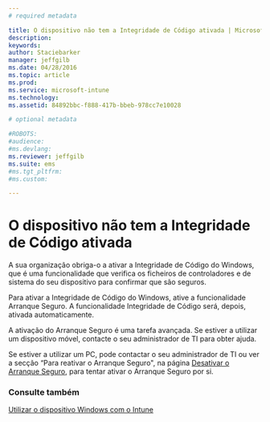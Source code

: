 ```yaml
---
# required metadata

title: O dispositivo não tem a Integridade de Código ativada | Microsoft Intune
description:
keywords:
author: Staciebarker
manager: jeffgilb
ms.date: 04/28/2016
ms.topic: article
ms.prod:
ms.service: microsoft-intune
ms.technology:
ms.assetid: 84892bbc-f888-417b-bbeb-978cc7e10028

# optional metadata

#ROBOTS:
#audience:
#ms.devlang:
ms.reviewer: jeffgilb
ms.suite: ems
#ms.tgt_pltfrm:
#ms.custom:

---
```



# O dispositivo não tem a Integridade de Código ativada

A sua organização obriga-o a ativar a Integridade de Código do Windows, que é uma funcionalidade que verifica os ficheiros de controladores e de sistema do seu dispositivo para confirmar que são seguros. 

Para ativar a Integridade de Código do Windows, ative a funcionalidade Arranque Seguro. A funcionalidade Integridade de Código será, depois, ativada automaticamente. 

A ativação do Arranque Seguro é uma tarefa avançada. Se estiver a utilizar um dispositivo móvel, contacte o seu administrador de TI para obter ajuda. 

Se estiver a utilizar um PC, pode contactar o seu administrador de TI ou ver a secção “Para reativar o Arranque Seguro", na página [Desativar o Arranque Seguro](https://msdn.microsoft.com/library/windows/hardware/dn898540(v=vs.85).aspx), para tentar ativar o Arranque Seguro por si.

### Consulte também
[Utilizar o dispositivo Windows com o Intune](using-your-windows-device-with-intune.md)

<!--HONumber=May16_HO2-->


